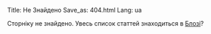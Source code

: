 Title: Не Знайдено
Save_as: 404.html
Lang: ua

Сторніку не знайдено. Увесь список статтей знаходиться в [Блозі](/archives.html)?